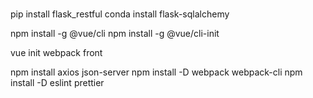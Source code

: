 #

pip install flask_restful
conda install flask-sqlalchemy

npm install -g @vue/cli
npm install -g @vue/cli-init

vue init webpack front

npm install axios json-server
npm install -D webpack webpack-cli
npm install -D eslint prettier

